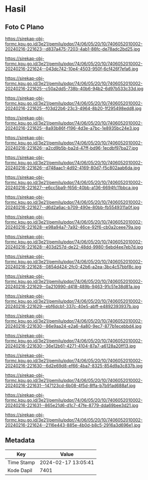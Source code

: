 # Hasil

## Foto C Plano

https://sirekap-obj-formc.kpu.go.id/3e21/pemilu/pdpr/74/06/05/20/10/7406052010002-20240216-221623--d837a475-7203-4ab1-86fc-de78adc2bd25.jpg

https://sirekap-obj-formc.kpu.go.id/3e21/pemilu/pdpr/74/06/05/20/10/7406052010002-20240216-221624--043dc742-10e4-4503-950f-6cf426f7efa6.jpg

https://sirekap-obj-formc.kpu.go.id/3e21/pemilu/pdpr/74/06/05/20/10/7406052010002-20240216-221625--c50a2dd5-738b-40b6-94b2-6d97b533c33d.jpg

https://sirekap-obj-formc.kpu.go.id/3e21/pemilu/pdpr/74/06/05/20/10/7406052010002-20240216-221625--f03d22b6-23c3-4964-8b20-1f295498edd8.jpg

https://sirekap-obj-formc.kpu.go.id/3e21/pemilu/pdpr/74/06/05/20/10/7406052010002-20240216-221625--8a93b86f-f196-4d3e-a7bc-1e8935bc24e3.jpg

https://sirekap-obj-formc.kpu.go.id/3e21/pemilu/pdpr/74/06/05/20/10/7406052010002-20240216-221626--a2cd9b5b-ba2d-47ff-bd96-1ecdbf97ba27.jpg

https://sirekap-obj-formc.kpu.go.id/3e21/pemilu/pdpr/74/06/05/20/10/7406052010002-20240216-221626--d748aac1-4d92-4169-80d7-f5c802aab6da.jpg

https://sirekap-obj-formc.kpu.go.id/3e21/pemilu/pdpr/74/06/05/20/10/7406052010002-20240216-221627--e6cc5ba9-f656-40bb-a136-6694fc11bbca.jpg

https://sirekap-obj-formc.kpu.go.id/3e21/pemilu/pdpr/74/06/05/20/10/7406052010002-20240216-221627--d6d2a6ac-b709-490e-80bb-fb5549311a0f.jpg

https://sirekap-obj-formc.kpu.go.id/3e21/pemilu/pdpr/74/06/05/20/10/7406052010002-20240216-221628--e98a94a7-7a92-46ce-92f6-cb0a2ceee79a.jpg

https://sirekap-obj-formc.kpu.go.id/3e21/pemilu/pdpr/74/06/05/20/10/7406052010002-20240216-221628--403d257d-de22-48dd-9980-6ebd4ee7eb7d.jpg

https://sirekap-obj-formc.kpu.go.id/3e21/pemilu/pdpr/74/06/05/20/10/7406052010002-20240216-221628--0854d424-2fc0-42b6-a2ea-3bc4c57bbf8c.jpg

https://sirekap-obj-formc.kpu.go.id/3e21/pemilu/pdpr/74/06/05/20/10/7406052010002-20240216-221629--0a210990-d418-489b-9463-91c51e38d81a.jpg

https://sirekap-obj-formc.kpu.go.id/3e21/pemilu/pdpr/74/06/05/20/10/7406052010002-20240216-221629--ebf6dcb1-337c-40e5-abff-e4892393937b.jpg

https://sirekap-obj-formc.kpu.go.id/3e21/pemilu/pdpr/74/06/05/20/10/7406052010002-20240216-221630--86e9aa24-e2a6-4a80-9ec7-877b1ecebbd4.jpg

https://sirekap-obj-formc.kpu.go.id/3e21/pemilu/pdpr/74/06/05/20/10/7406052010002-20240216-221630--36e12b61-4271-4104-87a7-a6128a20ff13.jpg

https://sirekap-obj-formc.kpu.go.id/3e21/pemilu/pdpr/74/06/05/20/10/7406052010002-20240216-221630--6d2e69d8-ef66-4ba7-8325-854d9a3c837b.jpg

https://sirekap-obj-formc.kpu.go.id/3e21/pemilu/pdpr/74/06/05/20/10/7406052010002-20240216-221631--147123cd-6b08-4f5d-8ffa-b7b91ad688af.jpg

https://sirekap-obj-formc.kpu.go.id/3e21/pemilu/pdpr/74/06/05/20/10/7406052010002-20240216-221631--865e21d6-d1c7-47fe-8779-dda69bee3d21.jpg

https://sirekap-obj-formc.kpu.go.id/3e21/pemilu/pdpr/74/06/05/20/10/7406052010002-20240216-221624--2116e443-885e-4b0d-b8c5-2916a3d696e1.jpg


## Metadata

| Key        | Value               |
| ---------- | ------------------- |
| Time Stamp | 2024-02-17 13:05:41 |
| Kode Dapil | 7401                |



